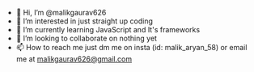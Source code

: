 - 👋 Hi, I’m @malikgaurav626
- 👀 I’m interested in just straight up coding
- 🌱 I’m currently learning JavaScript and It's frameworks
- 💞️ I’m looking to collaborate on nothing yet
- 📫 How to reach me just dm me on insta (id: malik_aryan_58) or email me at malikgaurav626@gmail.com

<!---
malikgaurav626/malikgaurav626 is a ✨ special ✨ repository because its `README.md` (this file) appears on your GitHub profile.
You can click the Preview link to take a look at your changes.
--->

